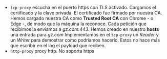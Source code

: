 - `tcp-proxy` escucha en el puerto https con TLS activado. Cargamos el certificado y la clave privada. El certificado fue firmado por nuestra CA. Hemos cargado nuestra CA como __Trusted Root CA__ con Chrome - o Edge -, de modo que la máquina la reconoce. Cada petición que recibimos la enviamos a _gz.com:443_. Hemos creado en nuestro __hosts__ una entrada para _gz.com_
Implementamos en el `tcp-proxy` un _Reader_ y un _Writer_ para demostrar como podríamos hacerlo. Estos no hace más que escribir en el log el payload que reciben.
- `http-proxy` proxy http. No soporta https
